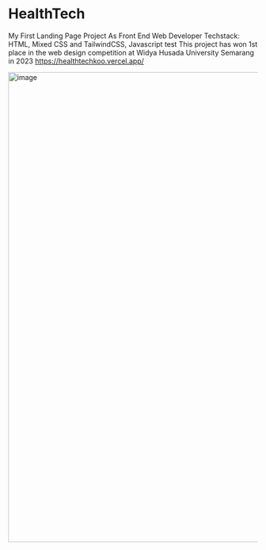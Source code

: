 # HealthTech
My First Landing Page Project As Front End Web Developer
Techstack: HTML, Mixed CSS and TailwindCSS, Javascript
test
This project has won 1st place in the web design competition at Widya Husada University Semarang in 2023
https://healthtechkoo.vercel.app/

<img width="949" alt="image" src="https://github.com/user-attachments/assets/7a4110d4-fcd8-43fe-b247-62e05503a989">

